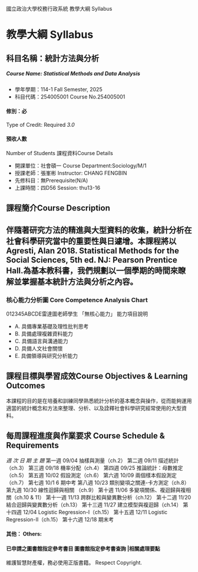 國立政治大學校務行政系統 教學大綱 Syllabus
# 教學大綱 Syllabus
##  科目名稱：統計方法與分析 
#####  Course Name: Statistical Methods and Data Analysis
  * 學年學期：114-1 Fall Semester, 2025 
  * 科目代碼：254005001 Course No.254005001
#### 修別：必
Type of Credit: Required 
_3.0_
#### 預收人數
Number of Students
課程資料Course Details
  * 開課單位：社會碩一 Course Department:Sociology/M/1 
  * 授課老師：張峯彬 Instructor: CHANG FENGBIN 
  * 先修科目：無Prerequisite(N/A)
  * 上課時間：四D56 Session: thu13-16
##  課程簡介Course Description
伴隨著研究方法的精進與大型資料的收集，統計分析在社會科學研究當中的重要性與日遽增。本課程將以Agresti, Alan 2018. Statistical Methods for the Social Sciences, 5th ed. NJ: Pearson Prentice Hall.為基本教科書，我們規劃以一個學期的時間來瞭解並掌握基本統計方法與分析之內容。  
---  
###  核心能力分析圖 Core Competence Analysis Chart
012345ABCDE雷達圖老師學生
「無核心能力」 
能力項目說明
  * A. 具備專業基礎及理性批判思考
  * B. 具備處理複雜資料能力
  * C. 具備語言與溝通能力
  * D. 具備人文社會關懷
  * E. 具備領導與研究分析能力
##  課程目標與學習成效Course Objectives & Learning Outcomes 
本課程的目的是在培養和訓練同學熟悉統計分析的基本概念與操作，從而能夠運用適當的統計概念和方法來整理、分析、以及詮釋社會科學研究經常使用的大型資料。
##  每周課程進度與作業要求 Course Schedule & Requirements
_週_ _次_ _日_ _期_ _主_ _題_
第一週 09/04 抽樣與測量（ch.2）
第二週 09/11 描述統計（ch.3） 
第三週 09/18 機率分配（ch.4）
第四週 09/25 推論統計：母數推定（ch.5）
第五週 10/02 假設測定（ch.6）
第六週 10/09 兩個樣本假設測定（ch.7）
第七週 10/1 6 期中考
第八週 10/23 類別變項之關連-卡方測定（ch.8）
第九週 10/30 線性迴歸與相關 （ch.9）
第十週 11/06 多變項關係、複迴歸與複相關（ch.10 & 11）
第十一週 11/13 跨群比較與變異數分析（ch.12）
第十二週 11/20 結合迴歸與變異數分析（ch.13）
第十三週 11/27 建立模型與複迴歸（ch.14）
第十四週 12/04 Logistic Regression-I（ch.15）
第十五週 12/11 Logistic Regression-II（ch.15）
第十六週 12/18 期末考
####  其他： Others:
####  已申請之圖書館指定參考書目  圖書館指定參考書查詢 |相關處理要點
維護智慧財產權，務必使用正版書籍。 Respect Copyright.